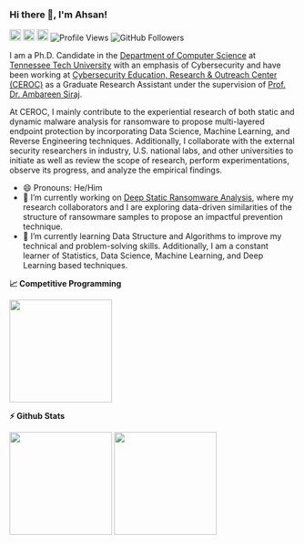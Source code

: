 ### Hi there 👋, I'm Ahsan!

[<img src='https://cdn.jsdelivr.net/npm/simple-icons@3.0.1/icons/googlescholar.svg' logoColor=blue alt='googlescholar' height='20'>](https://scholar.google.com/citations?user=xRr78bIAAAAJ&hl=en) [<img src='https://img.shields.io/badge/LinkedIn-0077B5?style=for-the-badge&logo=linkedin&logoColor=white' alt='linkedin' height='20'>](https://www.linkedin.com/in/mdahsanayub/) [<img src='https://img.shields.io/badge/Twitter-1DA1F2?style=for-the-badge&logo=twitter&logoColor=white' alt='twitter' height='20'>](https://twitter.com/MdAhsanAyub) ![Profile Views](https://gpvc.arturio.dev/AhsanAyub) ![GitHub Followers](https://img.shields.io/github/followers/AhsanAyub?color=blue&logo=github)

I am a Ph.D. Candidate in the [Department of Computer Science](https://www.tntech.edu/engineering/programs/csc/index.php) at [Tennessee Tech University](https://www.tntech.edu/) with an emphasis of Cybersecurity and have been working at [Cybersecurity Education, Research & Outreach Center (CEROC)](https://www.tntech.edu/ceroc/) as a Graduate Research Assistant under the supervision of [Prof. Dr. Ambareen Siraj](https://www.linkedin.com/in/ambareensiraj/).

At CEROC, I mainly contribute to the experiential research of both static and dynamic malware analysis for ransomware to propose multi-layered endpoint protection by incorporating Data Science, Machine Learning, and Reverse Engineering techniques. Additionally, I collaborate with the external security researchers in industry, U.S. national labs, and other universities to initiate as well as review the scope of research, perform experimentations, observe its progress, and analyze the empirical findings.

- 😄 Pronouns: He/Him
- 🔭 I’m currently working on [Deep Static Ransomware Analysis](https://github.com/AhsanAyub/deep_static_ransomware_analysis#readme), where my research collaborators and I are exploring data-driven similarities of the structure of ransowmare samples to propose an impactful prevention technique.
- 🌱 I’m currently learning Data Structure and Algorithms to improve my technical and problem-solving skills. Additionally, I am a constant learner of Statistics, Data Science, Machine Learning, and Deep Learning based techniques.

<b>&#128200; Competitive Programming</b>
<p float="left">
<img height="180em" src="https://leetcard.jacoblin.cool/AhsanAyub?theme=dark" />
</p>

<b>⚡ Github Stats</b>
<p float="left">
<img height="180em" src="https://github-readme-stats.vercel.app/api?username=AhsanAyub&show_icons=true&theme=radical" /> 
<img height="180em" src="https://github-readme-stats.vercel.app/api/top-langs/?username=AhsanAyub&layout=compact&theme=radical&exclude_repo=parameter_optimization_dga_analysis,ahsanayub.github.io,parameter_optimization_pdf_malware&hide=yara,html"/>
</p>

<!--
![Leetcode Stats](https://leetcard.jacoblin.cool/AhsanAyub?theme=dark)
![GitHub Stats](https://github-readme-stats.vercel.app/api?username=AhsanAyub&show_icons=true&theme=radical)  

[![Top Langs](https://github-readme-stats.vercel.app/api/top-langs/?username=AhsanAyub&layout=compact&exclude_repo=parameter_optimization_dga_analysis,ahsanayub.github.io,parameter_optimization_pdf_malware&hide=yara,html)](https://github.com/anuraghazra/github-readme-stats)


**AhsanAyub/AhsanAyub** is a ✨ _special_ ✨ repository because its `README.md` (this file) appears on your GitHub profile.

Here are some ideas to get you started:

- 🔭 I’m currently working on ...
- 🌱 I’m currently learning ...
- 👯 I’m looking to collaborate on ...
- 🤔 I’m looking for help with ...
- 💬 Ask me about ...
- 📫 How to reach me: ...
- 😄 Pronouns: ...
- ⚡ Fun fact: ...
-->
